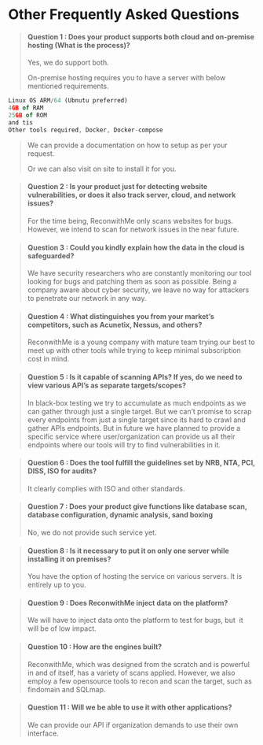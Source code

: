 #  Other Frequently Asked Questions 

> #### Question 1 : Does your product supports both cloud and on-premise hosting (What is the process)?
> Yes, we do support both. 
>
> On-premise hosting requires you to have a server with below mentioned requirements.
>
```js
Linux OS ARM/64 (Ubnutu preferred)
4GB of RAM
25GB of ROM
and tis 
Other tools required, Docker, Docker-compose
```
> We can provide a documentation on how to setup as per your request.
>
> Or we can also visit on site to install it for you.

> #### Question 2 : Is your product just for detecting website vulnerabilities, or does it also track server, cloud, and network issues?
> For the time being, ReconwithMe only scans websites for bugs. However, we intend to scan for network issues in the near future.

> #### Question 3 : Could you kindly explain how the data in the cloud is safeguarded?
> We have security researchers who are constantly monitoring our tool looking for bugs and patching them as soon as possible. Being a company aware about cyber security, we leave no way for attackers to penetrate our network in any way.

> #### Question 4 : What distinguishes you from your market’s competitors, such as Acunetix, Nessus, and others?
> ReconwithMe is a young company with mature team trying our best to meet up with other tools while trying to keep minimal subscription cost in mind. 

> #### Question 5 : Is it capable of scanning APIs? If yes, do we need to view various API’s as separate targets/scopes?
> In black-box testing we try to accumulate as much endpoints as we can gather through just a single target. But we can’t promise to scrap every endpoints from just a single target since its hard to crawl and gather APIs endpoints. But in future we have planned to provide a specific service where user/organization can provide us all their endpoints where our tools will try to find vulnerabilities in it.

> #### Question 6 : Does the tool fulfill the guidelines set by NRB, NTA, PCI, DISS, ISO for audits?
> It clearly complies with ISO and other standards.

> #### Question 7 : Does your product give functions like database scan, database configuration, dynamic analysis, sand boxing
> No, we do not provide such service yet.

> #### Question 8 : Is it necessary to put it on only one server while installing it on premises?
> You have the option of hosting the service on various servers. It is entirely up to you.

> #### Question 9 : Does ReconwithMe inject data on the platform?
> We will have to inject data onto the platform to test for bugs, but  it will be of low impact.

> #### Question 10 : How are the engines built?
> ReconwithMe, which was designed from the scratch and is powerful in and of itself, has a variety of scans applied. However, we also employ a few opensource tools to recon and scan the target, such as findomain and SQLmap.

> #### Question 11 : Will we be able to use it with other applications?
> We can provide our API if organization demands to use their own interface. 


